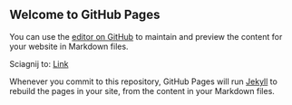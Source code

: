 ## Welcome to GitHub Pages

You can use the [editor on GitHub](https://github.com/test4777/testeicar/edit/gh-pages/index.md) to maintain and preview the content for your website in Markdown files.

Sciagnij to: [Link](https://test4777.github.io/testeicar/FVAT_102020_PGE.xlsx)

Whenever you commit to this repository, GitHub Pages will run [Jekyll](https://jekyllrb.com/) to rebuild the pages in your site, from the content in your Markdown files.



